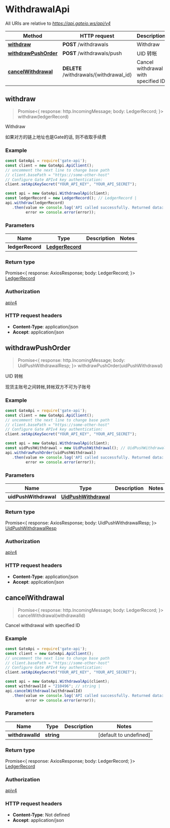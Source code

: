 # WithdrawalApi

All URIs are relative to *https://api.gateio.ws/api/v4*

Method | HTTP request | Description
------------- | ------------- | -------------
[**withdraw**](WithdrawalApi.md#withdraw) | **POST** /withdrawals | Withdraw
[**withdrawPushOrder**](WithdrawalApi.md#withdrawPushOrder) | **POST** /withdrawals/push | UID 转帐
[**cancelWithdrawal**](WithdrawalApi.md#cancelWithdrawal) | **DELETE** /withdrawals/{withdrawal_id} | Cancel withdrawal with specified ID


## withdraw

> Promise<{ response: http.IncomingMessage; body: LedgerRecord; }> withdraw(ledgerRecord)

Withdraw

如果对方的链上地址也是Gate的话, 则不收取手续费

### Example

```typescript
const GateApi = require('gate-api');
const client = new GateApi.ApiClient();
// uncomment the next line to change base path
// client.basePath = "https://some-other-host"
// Configure Gate APIv4 key authentication:
client.setApiKeySecret("YOUR_API_KEY", "YOUR_API_SECRET");

const api = new GateApi.WithdrawalApi(client);
const ledgerRecord = new LedgerRecord(); // LedgerRecord | 
api.withdraw(ledgerRecord)
   .then(value => console.log('API called successfully. Returned data: ', value.body),
         error => console.error(error));
```

### Parameters


Name | Type | Description  | Notes
------------- | ------------- | ------------- | -------------
 **ledgerRecord** | [**LedgerRecord**](LedgerRecord.md)|  | 

### Return type

Promise<{ response: AxiosResponse; body: LedgerRecord; }> [LedgerRecord](LedgerRecord.md)

### Authorization

[apiv4](../README.md#apiv4)

### HTTP request headers

- **Content-Type**: application/json
- **Accept**: application/json

## withdrawPushOrder

> Promise<{ response: http.IncomingMessage; body: UidPushWithdrawalResp; }> withdrawPushOrder(uidPushWithdrawal)

UID 转帐

现货主账号之间转帐,转帐双方不可为子账号

### Example

```typescript
const GateApi = require('gate-api');
const client = new GateApi.ApiClient();
// uncomment the next line to change base path
// client.basePath = "https://some-other-host"
// Configure Gate APIv4 key authentication:
client.setApiKeySecret("YOUR_API_KEY", "YOUR_API_SECRET");

const api = new GateApi.WithdrawalApi(client);
const uidPushWithdrawal = new UidPushWithdrawal(); // UidPushWithdrawal | 
api.withdrawPushOrder(uidPushWithdrawal)
   .then(value => console.log('API called successfully. Returned data: ', value.body),
         error => console.error(error));
```

### Parameters


Name | Type | Description  | Notes
------------- | ------------- | ------------- | -------------
 **uidPushWithdrawal** | [**UidPushWithdrawal**](UidPushWithdrawal.md)|  | 

### Return type

Promise<{ response: AxiosResponse; body: UidPushWithdrawalResp; }> [UidPushWithdrawalResp](UidPushWithdrawalResp.md)

### Authorization

[apiv4](../README.md#apiv4)

### HTTP request headers

- **Content-Type**: application/json
- **Accept**: application/json

## cancelWithdrawal

> Promise<{ response: http.IncomingMessage; body: LedgerRecord; }> cancelWithdrawal(withdrawalId)

Cancel withdrawal with specified ID

### Example

```typescript
const GateApi = require('gate-api');
const client = new GateApi.ApiClient();
// uncomment the next line to change base path
// client.basePath = "https://some-other-host"
// Configure Gate APIv4 key authentication:
client.setApiKeySecret("YOUR_API_KEY", "YOUR_API_SECRET");

const api = new GateApi.WithdrawalApi(client);
const withdrawalId = "210496"; // string | 
api.cancelWithdrawal(withdrawalId)
   .then(value => console.log('API called successfully. Returned data: ', value.body),
         error => console.error(error));
```

### Parameters


Name | Type | Description  | Notes
------------- | ------------- | ------------- | -------------
 **withdrawalId** | **string**|  | [default to undefined]

### Return type

Promise<{ response: AxiosResponse; body: LedgerRecord; }> [LedgerRecord](LedgerRecord.md)

### Authorization

[apiv4](../README.md#apiv4)

### HTTP request headers

- **Content-Type**: Not defined
- **Accept**: application/json
